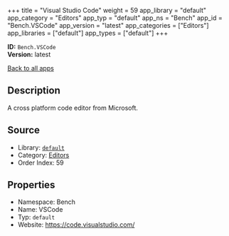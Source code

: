 ﻿+++
title = "Visual Studio Code"
weight = 59
app_library = "default"
app_category = "Editors"
app_typ = "default"
app_ns = "Bench"
app_id = "Bench.VSCode"
app_version = "latest"
app_categories = ["Editors"]
app_libraries = ["default"]
app_types = ["default"]
+++

**ID:** `Bench.VSCode`  
**Version:** latest  
<!--more-->

[Back to all apps](/apps/)

## Description
A cross platform code editor from Microsoft.

## Source

* Library: [`default`](/app_libraries/default)
* Category: [Editors](/app_categories/editors)
* Order Index: 59

## Properties

* Namespace: Bench
* Name: VSCode
* Typ: `default`
* Website: <https://code.visualstudio.com/>

